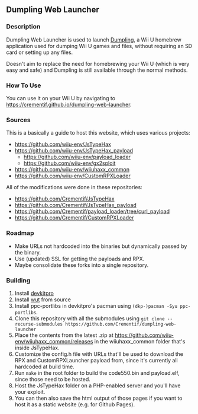 ## Dumpling Web Launcher

### Description
Dumpling Web Launcher is used to launch [Dumpling](https://github.com/emiyl/dumpling), a Wii U homebrew application used for dumping Wii U games and files, without requiring an SD card or setting up any files.  

Doesn't aim to replace the need for homebrewing your Wii U (which is very easy and safe) and Dumpling is still available through the normal methods.


### How To Use

You can use it on your Wii U by navigating to https://crementif.github.io/dumpling-web-launcher.

### Sources

This is a basically a guide to host this website, which uses various projects:
 - https://github.com/wiiu-env/JsTypeHax
 - https://github.com/wiiu-env/JsTypeHax_payload
    - https://github.com/wiiu-env/payload_loader
    - https://github.com/wiiu-env/gx2sploit
 - https://github.com/wiiu-env/wiiuhaxx_common
 - https://github.com/wiiu-env/CustomRPXLoader

All of the modifications were done in these repositories:
 - https://github.com/Crementif/JsTypeHax
 - https://github.com/Crementif/JsTypeHax_payload
 - https://github.com/Crementif/payload_loader/tree/curl_payload
 - https://github.com/Crementif/CustomRPXLoader


### Roadmap
 - Make URLs not hardcoded into the binaries but dynamically passed by the binary.
 - Use (updated) SSL for getting the payloads and RPX.
 - Maybe consolidate these forks into a single repository.

### Building

1. Install [devkitpro](https://devkitpro.org/wiki/Getting_Started)
2. Install [wut](https://github.com/devkitPro/wut/#building-from-source) from source
3. Install ppc-portlibs in devkitpro's pacman using `(dkp-)pacman -Syu ppc-portlibs`.
4. Clone this repository with all the submodules using `git clone --recurse-submodules https://github.com/Crementif/dumpling-web-launcher`
5. Place the contents from the latest .zip at https://github.com/wiiu-env/wiiuhaxx_common/releases in the wiiuhaxx_common folder that's inside JsTypeHax.
6. Customize the config.h file with URLs that'll be used to download the RPX and CustomRPXLauncher payload from, since it's currently all hardcoded at build time.
7. Run `make` in the root folder to build the code550.bin and payload.elf, since those need to be hosted.
8. Host the JsTypeHax folder on a PHP-enabled server and you'll have your exploit.
9. You can then also save the html output of those pages if you want to host it as a static website (e.g. for Github Pages).